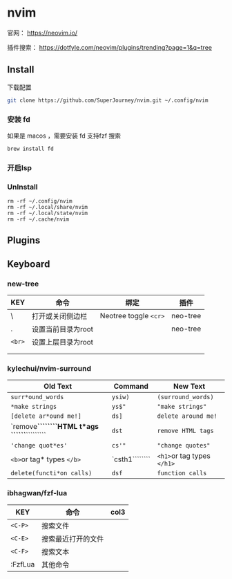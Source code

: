 # nvim

官网： https://neovim.io/

插件搜索： https://dotfyle.com/neovim/plugins/trending?page=1&q=tree

## Install

下载配置

```bash
git clone https://github.com/SuperJourney/nvim.git ~/.config/nvim

```

### 安装 fd

如果是 macos ，需要安装 fd 支持fzf 搜索

```bash
brew install fd
```

### 开启lsp



### UnInstall

```
rm -rf ~/.config/nvim
rm -rf ~/.local/share/nvim
rm -rf ~/.local/state/nvim
rm -rf ~/.cache/nvim
```


## Plugins

## Keyboard

### new-tree

| KEY      | 命令               | 绑定                    | 插件     |
| -------- | ------------------ | ----------------------- | -------- |
| \        | 打开或关闭侧边栏   | Neotree toggle `<cr>` | neo-tree |
| .        | 设置当前目录为root |                         | neo-tree |
| `<br>` | 设置上层目录为root |                         |          |
|          |                    |                         |          |
|          |                    |                         |          |

### kylechui/nvim-surround

| Old Text                                             | Command              | New Text                       |
| ---------------------------------------------------- | -------------------- | ------------------------------ |
| `surr*ound_words`                                  | `ysiw)`            | `(surround_words)`           |
| `*make strings`                                    | `ys$"`             | `"make strings"`             |
| `[delete ar*ound me!]`                             | `ds]`              | `delete around me!`          |
| `remove<b>````````HTML t*ags ``````</b>````````` | `dst`              | `remove HTML tags`           |
| `'change quot*es'`                                 | `cs'"`             | `"change quotes"`            |
| `<b>`or tag* types `</b>`                        | `csth1<CR>```````` | `<h1>`or tag types `</h1>` |
| `delete(functi*on calls)`                          | `dsf`              | `function calls`             |

### ibhagwan/fzf-lua

| KEY       | 命令               | col3 |
| --------- | ------------------ | ---- |
| `<C-P>` | 搜索文件           |      |
| `<C-E>` | 搜索最近打开的文件 |      |
| `<C-F>` | 搜索文本           |      |
| :FzfLua   | 其他命令           |      |
